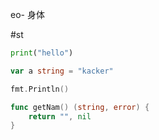 eo- 身体

#st
```python
print("hello")
```

```go
var a string = "kacker"

fmt.Println()

func getNam() (string, error) {
	return "", nil
}

```


